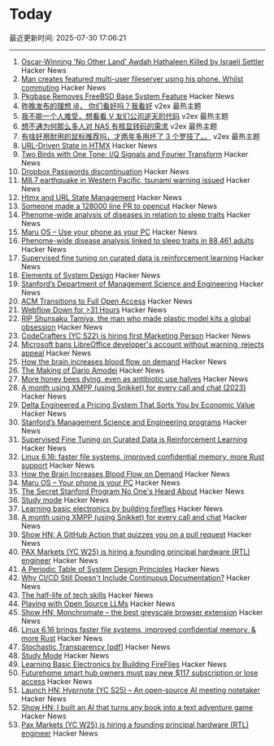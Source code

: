 # Today

最近更新时间: 2025-07-30 17:06:21

--- 
1. [Oscar-Winning 'No Other Land' Awdah Hathaleen Killed by Israeli Settler](https://www.latimes.com/entertainment-arts/story/2025-07-29/awdah-hathaleen-killed-no-other-land-palestinian-activist-israeli-settler) Hacker News
2. [Man creates featured multi-user fileserver using his phone. Whilst commuting](https://www.youtube.com/watch?v=15_-hgsX2V0) Hacker News
3. [Pkgbase Removes FreeBSD Base System Feature](https://lists.freebsd.org/archives/freebsd-pkgbase/2025-July/000590.html) Hacker News
4. [昨晚发布的理想 i8， 你们看好吗？我看好](https://www.v2ex.com/t/1148667) v2ex 最热主题
5. [我不能一个人难受，想看看 V 友们公司逆天的代码](https://www.v2ex.com/t/1148645) v2ex 最热主题
6. [想不通为何那么多人对 NAS 有核显转码的需求](https://www.v2ex.com/t/1148642) v2ex 最热主题
7. [有啥好用耐用的鼠标推荐吗，才两年多用坏了 3 个罗技了。。](https://www.v2ex.com/t/1148641) v2ex 最热主题
8. [URL-Driven State in HTMX](https://www.lorenstew.art/blog/bookmarkable-by-design-url-state-htmx/) Hacker News
9. [Two Birds with One Tone: I/Q Signals and Fourier Transform](https://wirelesspi.com/two-birds-with-one-tone-i-q-signals-and-fourier-transform-part-1/) Hacker News
10. [Dropbox Passwords discontinuation](https://help.dropbox.com/en-us/installs/dropbox-passwords-discontinuation) Hacker News
11. [M8.7 earthquake in Western Pacific, tsunami warning issued](https://earthquake.usgs.gov/earthquakes/eventpage/us6000qw60/executive) Hacker News
12. [Htmx and URL State Management](https://www.lorenstew.art/blog/bookmarkable-by-design-url-state-htmx/) Hacker News
13. [Someone made a 128000 line PR to opencut](https://github.com/OpenCut-app/OpenCut/pull/479) Hacker News
14. [Phenome-wide analysis of diseases in relation to sleep traits](https://spj.science.org/doi/10.34133/hds.0161) Hacker News
15. [Maru OS – Use your phone as your PC](https://maruos.com/) Hacker News
16. [Phenome-wide disease analysis linked to sleep traits in 88,461 adults](https://spj.science.org/doi/10.34133/hds.0161) Hacker News
17. [Supervised fine tuning on curated data is reinforcement learning](https://arxiv.org/abs/2507.12856) Hacker News
18. [Elements of System Design](https://github.com/jarulraj/periodic-table) Hacker News
19. [Stanford’s Department of Management Science and Engineering](https://poetsandquants.com/2025/07/28/the-secret-stanford-program-no-ones-heard-about/) Hacker News
20. [ACM Transitions to Full Open Access](https://www.acm.org/publications/openaccess) Hacker News
21. [Webflow Down for >31 Hours](https://status.webflow.com) Hacker News
22. [RIP Shunsaku Tamiya, the man who made plastic model kits a global obsession](https://JapaneseNostalgicCar.com/rip-shunsaku-tamiya-plastic-model-kits/) Hacker News
23. [CodeCrafters (YC S22) is hiring first Marketing Person](https://www.ycombinator.com/companies/codecrafters/jobs/7ATipKJ-1st-marketing-hire) Hacker News
24. [Microsoft bans LibreOffice developer's account without warning, rejects appeal](https://www.neowin.net/news/microsoft-bans-libreoffice-developers-account-without-warning-rejects-appeal/) Hacker News
25. [How the brain increases blood flow on demand](https://hms.harvard.edu/news/how-brain-increases-blood-flow-demand) Hacker News
26. [The Making of Dario Amodei](https://www.bigtechnology.com/p/the-making-of-dario-amodei) Hacker News
27. [More honey bees dying, even as antibiotic use halves](https://news.uoguelph.ca/2025/07/more-honey-bees-dying-even-as-antibiotic-use-halves/) Hacker News
28. [A month using XMPP (using Snikket) for every call and chat (2023)](https://neilzone.co.uk/2023/08/a-month-using-xmpp-using-snikket-for-every-call-and-chat/) Hacker News
29. [Delta Engineered a Pricing System That Sorts You by Economic Value](https://blog.getjetback.com/delta-engineered-a-pricing-system-that-sorts-you-by-economic-value/) Hacker News
30. [Stanford’s Management Science and Engineering programs](https://poetsandquants.com/2025/07/28/the-secret-stanford-program-no-ones-heard-about/) Hacker News
31. [Supervised Fine Tuning on Curated Data is Reinforcement Learning](https://arxiv.org/abs/2507.12856) Hacker News
32. [Linux 6.16: faster file systems, improved confidential memory, more Rust support](https://www.zdnet.com/article/linux-6-16-brings-faster-file-systems-improved-confidential-memory-support-and-more-rust-support/) Hacker News
33. [How the Brain Increases Blood Flow on Demand](https://hms.harvard.edu/news/how-brain-increases-blood-flow-demand) Hacker News
34. [Maru OS – Your phone is your PC](https://maruos.com/) Hacker News
35. [The Secret Stanford Program No One's Heard About](https://poetsandquants.com/2025/07/28/the-secret-stanford-program-no-ones-heard-about/) Hacker News
36. [Study mode](https://openai.com/index/chatgpt-study-mode/) Hacker News
37. [Learning basic electronics by building fireflies](http://a64.in/posts/learning-basic-electronics-by-building-fireflies/) Hacker News
38. [A month using XMPP (using Snikket) for every call and chat](https://neilzone.co.uk/2023/08/a-month-using-xmpp-using-snikket-for-every-call-and-chat/) Hacker News
39. [Show HN: A GitHub Action that quizzes you on a pull request](https://github.com/dkamm/pr-quiz) Hacker News
40. [PAX Markets (YC W25) is hiring a founding principal hardware (RTL) engineer](https://www.ycombinator.com/companies/pax-markets/jobs/qv4p3Al-founding-principal-hardware-engineer) Hacker News
41. [A Periodic Table of System Design Principles](https://github.com/jarulraj/periodic-table) Hacker News
42. [Why CI/CD Still Doesn't Include Continuous Documentation?](https://deepdocs.dev/why-ci-cd-still-doesnt-include-continuous-documentation/) Hacker News
43. [The half-life of tech skills](https://haraldagterhuis.substack.com/p/the-great-skills-decay) Hacker News
44. [Playing with Open Source LLMs](https://alicegg.tech//2025/07/29/open-source-llm.html) Hacker News
45. [Show HN: Monchromate – the best greyscale browser extension](https://monochromate.lirena.in) Hacker News
46. [Linux 6.16 brings faster file systems, improved confidential memory, & more Rust](https://www.zdnet.com/article/linux-6-16-brings-faster-file-systems-improved-confidential-memory-support-and-more-rust-support/) Hacker News
47. [Stochastic Transparency [pdf]](https://luebke.us/publications/StochasticTransparency_I3D2010.pdf) Hacker News
48. [Study Mode](https://openai.com/index/chatgpt-study-mode/) Hacker News
49. [Learning Basic Electronics by Building FireFlies](http://a64.in/posts/learning-basic-electronics-by-building-fireflies/) Hacker News
50. [Futurehome smart hub owners must pay new $117 subscription or lose access](https://arstechnica.com/gadgets/2025/07/bankrupt-futurehome-suddenly-makes-its-smart-home-hub-a-subscription-service/) Hacker News
51. [Launch HN: Hyprnote (YC S25) – An open-source AI meeting notetaker](https://news.ycombinator.com/item?id=44725306) Hacker News
52. [Show HN: I built an AI that turns any book into a text adventure game](https://www.kathaaverse.com/) Hacker News
53. [Pax Markets (YC W25) is hiring a founding principal hardware (RTL) engineer](https://www.ycombinator.com/companies/pax-markets/jobs/qv4p3Al-founding-principal-hardware-engineer) Hacker News
